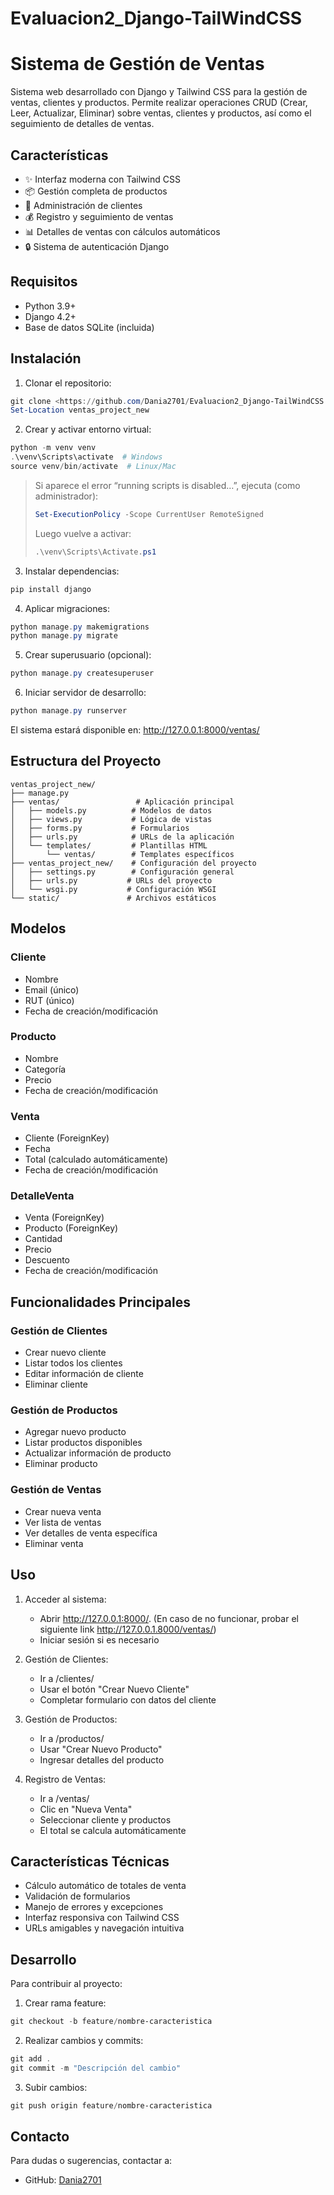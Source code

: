 # Evaluacion2_Django-TailWindCSS

# Sistema de Gestión de Ventas

Sistema web desarrollado con Django y Tailwind CSS para la gestión de ventas, clientes y productos. Permite realizar operaciones CRUD (Crear, Leer, Actualizar, Eliminar) sobre ventas, clientes y productos, así como el seguimiento de detalles de ventas.

## Características

- ✨ Interfaz moderna con Tailwind CSS
- 📦 Gestión completa de productos
- 👥 Administración de clientes
- 💰 Registro y seguimiento de ventas
- 📊 Detalles de ventas con cálculos automáticos
- 🔒 Sistema de autenticación Django

## Requisitos

- Python 3.9+
- Django 4.2+
- Base de datos SQLite (incluida)

## Instalación

1. Clonar el repositorio:
```powershell
git clone <https://github.com/Dania2701/Evaluacion2_Django-TailWindCSS.git>
Set-Location ventas_project_new
```

2. Crear y activar entorno virtual:
```powershell
python -m venv venv
.\venv\Scripts\activate  # Windows
source venv/bin/activate  # Linux/Mac
```
> Si aparece el error “running scripts is disabled…”, ejecuta (como administrador):
> ```powershell
> Set-ExecutionPolicy -Scope CurrentUser RemoteSigned
> ```
> Luego vuelve a activar:
> ```powershell
> .\venv\Scripts\Activate.ps1
> ```

3. Instalar dependencias:
```powershell
pip install django
```

4. Aplicar migraciones:
```powershell
python manage.py makemigrations
python manage.py migrate
```

5. Crear superusuario (opcional):
```powershell
python manage.py createsuperuser
```

6. Iniciar servidor de desarrollo:
```powershell
python manage.py runserver
```

El sistema estará disponible en: http://127.0.0.1:8000/ventas/

## Estructura del Proyecto

```
ventas_project_new/
├── manage.py
├── ventas/                 # Aplicación principal
│   ├── models.py          # Modelos de datos
│   ├── views.py           # Lógica de vistas
│   ├── forms.py           # Formularios
│   ├── urls.py            # URLs de la aplicación
│   └── templates/         # Plantillas HTML
│       └── ventas/        # Templates específicos
├── ventas_project_new/    # Configuración del proyecto
│   ├── settings.py        # Configuración general
│   ├── urls.py           # URLs del proyecto
│   └── wsgi.py           # Configuración WSGI
└── static/               # Archivos estáticos
```

## Modelos

### Cliente
- Nombre
- Email (único)
- RUT (único)
- Fecha de creación/modificación

### Producto
- Nombre
- Categoría
- Precio
- Fecha de creación/modificación

### Venta
- Cliente (ForeignKey)
- Fecha
- Total (calculado automáticamente)
- Fecha de creación/modificación

### DetalleVenta
- Venta (ForeignKey)
- Producto (ForeignKey)
- Cantidad
- Precio
- Descuento
- Fecha de creación/modificación

## Funcionalidades Principales

### Gestión de Clientes
- Crear nuevo cliente
- Listar todos los clientes
- Editar información de cliente
- Eliminar cliente

### Gestión de Productos
- Agregar nuevo producto
- Listar productos disponibles
- Actualizar información de producto
- Eliminar producto

### Gestión de Ventas
- Crear nueva venta
- Ver lista de ventas
- Ver detalles de venta específica
- Eliminar venta

## Uso

1. Acceder al sistema:
   - Abrir http://127.0.0.1:8000/. (En caso de no funcionar, probar el siguiente link http://127.0.0.1.8000/ventas/)
   - Iniciar sesión si es necesario

2. Gestión de Clientes:
   - Ir a /clientes/
   - Usar el botón "Crear Nuevo Cliente"
   - Completar formulario con datos del cliente

3. Gestión de Productos:
   - Ir a /productos/
   - Usar "Crear Nuevo Producto"
   - Ingresar detalles del producto

4. Registro de Ventas:
   - Ir a /ventas/
   - Clic en "Nueva Venta"
   - Seleccionar cliente y productos
   - El total se calcula automáticamente

## Características Técnicas

- Cálculo automático de totales de venta
- Validación de formularios
- Manejo de errores y excepciones
- Interfaz responsiva con Tailwind CSS
- URLs amigables y navegación intuitiva

## Desarrollo

Para contribuir al proyecto:

1. Crear rama feature:
```powershell
git checkout -b feature/nombre-caracteristica
```

2. Realizar cambios y commits:
```powershell
git add .
git commit -m "Descripción del cambio"
```

3. Subir cambios:
```powershell
git push origin feature/nombre-caracteristica
```

## Contacto

Para dudas o sugerencias, contactar a:
- GitHub: [Dania2701](https://github.com/Dania2701)